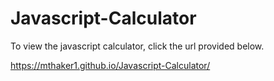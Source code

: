 # Javascript-Calculator
To view the javascript calculator, click the url provided below.

https://mthaker1.github.io/Javascript-Calculator/      
  
